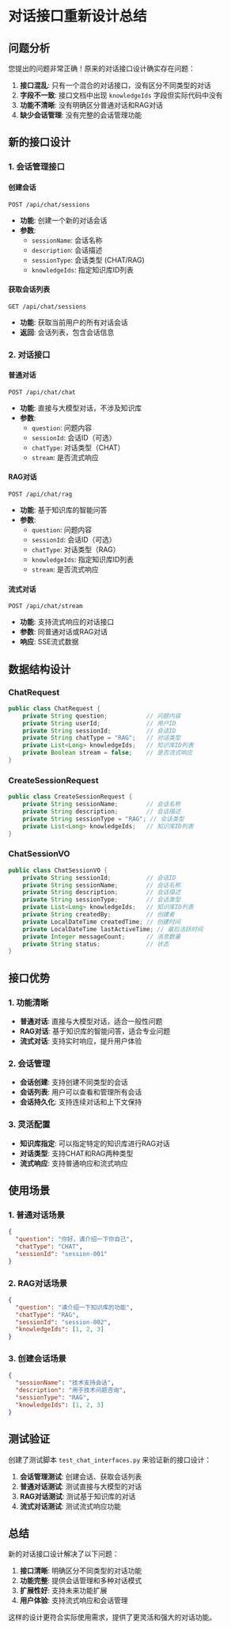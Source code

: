 # 对话接口重新设计总结

## 问题分析

您提出的问题非常正确！原来的对话接口设计确实存在问题：

1. **接口混乱**: 只有一个混合的对话接口，没有区分不同类型的对话
2. **字段不一致**: 接口文档中出现 `knowledgeIds` 字段但实际代码中没有
3. **功能不清晰**: 没有明确区分普通对话和RAG对话
4. **缺少会话管理**: 没有完整的会话管理功能

## 新的接口设计

### 1. 会话管理接口

#### 创建会话
```
POST /api/chat/sessions
```
- **功能**: 创建一个新的对话会话
- **参数**: 
  - `sessionName`: 会话名称
  - `description`: 会话描述
  - `sessionType`: 会话类型 (CHAT/RAG)
  - `knowledgeIds`: 指定知识库ID列表

#### 获取会话列表
```
GET /api/chat/sessions
```
- **功能**: 获取当前用户的所有对话会话
- **返回**: 会话列表，包含会话信息

### 2. 对话接口

#### 普通对话
```
POST /api/chat/chat
```
- **功能**: 直接与大模型对话，不涉及知识库
- **参数**:
  - `question`: 问题内容
  - `sessionId`: 会话ID（可选）
  - `chatType`: 对话类型（CHAT）
  - `stream`: 是否流式响应

#### RAG对话
```
POST /api/chat/rag
```
- **功能**: 基于知识库的智能问答
- **参数**:
  - `question`: 问题内容
  - `sessionId`: 会话ID（可选）
  - `chatType`: 对话类型（RAG）
  - `knowledgeIds`: 指定知识库ID列表
  - `stream`: 是否流式响应

#### 流式对话
```
POST /api/chat/stream
```
- **功能**: 支持流式响应的对话接口
- **参数**: 同普通对话或RAG对话
- **响应**: SSE流式数据

## 数据结构设计

### ChatRequest
```java
public class ChatRequest {
    private String question;           // 问题内容
    private String userId;             // 用户ID
    private String sessionId;          // 会话ID
    private String chatType = "RAG";   // 对话类型
    private List<Long> knowledgeIds;   // 知识库ID列表
    private Boolean stream = false;    // 是否流式响应
}
```

### CreateSessionRequest
```java
public class CreateSessionRequest {
    private String sessionName;        // 会话名称
    private String description;        // 会话描述
    private String sessionType = "RAG"; // 会话类型
    private List<Long> knowledgeIds;   // 知识库ID列表
}
```

### ChatSessionVO
```java
public class ChatSessionVO {
    private String sessionId;          // 会话ID
    private String sessionName;        // 会话名称
    private String description;        // 会话描述
    private String sessionType;        // 会话类型
    private List<Long> knowledgeIds;   // 知识库ID列表
    private String createdBy;          // 创建者
    private LocalDateTime createdTime; // 创建时间
    private LocalDateTime lastActiveTime; // 最后活跃时间
    private Integer messageCount;      // 消息数量
    private String status;             // 状态
}
```

## 接口优势

### 1. 功能清晰
- **普通对话**: 直接与大模型对话，适合一般性问题
- **RAG对话**: 基于知识库的智能问答，适合专业问题
- **流式对话**: 支持实时响应，提升用户体验

### 2. 会话管理
- **会话创建**: 支持创建不同类型的会话
- **会话列表**: 用户可以查看和管理所有会话
- **会话持久化**: 支持连续对话和上下文保持

### 3. 灵活配置
- **知识库指定**: 可以指定特定的知识库进行RAG对话
- **对话类型**: 支持CHAT和RAG两种类型
- **流式响应**: 支持普通响应和流式响应

## 使用场景

### 1. 普通对话场景
```json
{
  "question": "你好，请介绍一下你自己",
  "chatType": "CHAT",
  "sessionId": "session-001"
}
```

### 2. RAG对话场景
```json
{
  "question": "请介绍一下知识库的功能",
  "chatType": "RAG",
  "sessionId": "session-002",
  "knowledgeIds": [1, 2, 3]
}
```

### 3. 创建会话场景
```json
{
  "sessionName": "技术支持会话",
  "description": "用于技术问题咨询",
  "sessionType": "RAG",
  "knowledgeIds": [1, 2, 3]
}
```

## 测试验证

创建了测试脚本 `test_chat_interfaces.py` 来验证新的接口设计：

1. **会话管理测试**: 创建会话、获取会话列表
2. **普通对话测试**: 测试直接与大模型的对话
3. **RAG对话测试**: 测试基于知识库的对话
4. **流式对话测试**: 测试流式响应功能

## 总结

新的对话接口设计解决了以下问题：

1. **接口清晰**: 明确区分不同类型的对话功能
2. **功能完整**: 提供会话管理和多种对话模式
3. **扩展性好**: 支持未来功能扩展
4. **用户体验**: 支持流式响应和会话管理

这样的设计更符合实际使用需求，提供了更灵活和强大的对话功能。 